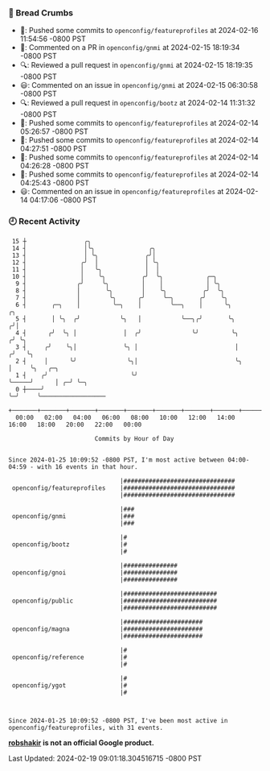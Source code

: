 ### 🍞 Bread Crumbs

 * 🚢: Pushed some commits to `openconfig/featureprofiles` at 2024-02-16 11:54:56 -0800 PST
 * 💬: Commented on a PR in  `openconfig/gnmi` at 2024-02-15 18:19:34 -0800 PST
 * 🔍: Reviewed a pull request in  `openconfig/gnmi` at 2024-02-15 18:19:35 -0800 PST
 * 😃: Commented on an issue in `openconfig/gnmi` at 2024-02-15 06:30:58 -0800 PST
 * 🔍: Reviewed a pull request in  `openconfig/bootz` at 2024-02-14 11:31:32 -0800 PST
 * 🚢: Pushed some commits to `openconfig/featureprofiles` at 2024-02-14 05:26:57 -0800 PST
 * 🚢: Pushed some commits to `openconfig/featureprofiles` at 2024-02-14 04:27:51 -0800 PST
 * 🚢: Pushed some commits to `openconfig/featureprofiles` at 2024-02-14 04:26:28 -0800 PST
 * 🚢: Pushed some commits to `openconfig/featureprofiles` at 2024-02-14 04:25:43 -0800 PST
 * 😃: Commented on an issue in `openconfig/featureprofiles` at 2024-02-14 04:17:06 -0800 PST

### 🕘 Recent Activity
```
 15 ┼                ╭╮
 14 ┤                │╰╮               ╭╮
 13 ┤                │ ╰╮             ╭╯│
 12 ┤               ╭╯  │             │ ╰╮
 11 ┤               │   ╰╮            │  │
 10 ┤               │    ╰╮          ╭╯  ╰╮            ╭─╮
  9 ┤              ╭╯     ╰╮         │    │            │ ╰╮
  8 ┤              │       ╰╮        │    ╰╮          ╭╯  ╰╮
  7 ┤              │        ╰╮      ╭╯     ╰─╮       ╭╯    ╰╮
  6 ┤       ╭─╮    │         ╰─╮    │        ╰──╮    │      ╰╮           ╭╮
  5 ┤       │ ╰╮  ╭╯           ╰╮   │           ╰──╮╭╯       ╰╮         ╭╯│
  4 ┤      ╭╯  ╰╮ │             │  ╭╯              ╰╯         ╰╮       ╭╯ ╰╮
  3 ┤     ╭╯    ╰╮│             ╰╮ │                           │      ╭╯   ╰╮
  2 ┤     │      ╰╯              ╰╮│                           ╰╮     │     ╰╮   ╭─╮
  1 ┤    ╭╯                       ╰╯                            ╰─────╯      │ ╭─╯ ╰─╮
  0 ┼────╯                                                                   ╰─╯     ╰──────────────────
    +───────+───────+───────+───────+───────+───────+───────+───────+───────+───────+───────+───────+────
  00:00   02:00   04:00   06:00   08:00   10:00   12:00   14:00   16:00   18:00   20:00   22:00   00:00   

						Commits by Hour of Day


Since 2024-01-25 10:09:52 -0800 PST, I'm most active between 04:00-04:59 - with 16 events in that hour.

```



```
                               |###############################
 openconfig/featureprofiles    |###############################
                               |###############################

                               |###
 openconfig/gnmi               |###
                               |###

                               |#
 openconfig/bootz              |#
                               |#

                               |###############
 openconfig/gnoi               |###############
                               |###############

                               |##########################
 openconfig/public             |##########################
                               |##########################

                               |######################
 openconfig/magna              |######################
                               |######################

                               |#
 openconfig/reference          |#
                               |#

                               |#
 openconfig/ygot               |#
                               |#



Since 2024-01-25 10:09:52 -0800 PST, I've been most active in openconfig/featureprofiles, with 31 events.

```
**[robshakir](mailto:robjs@google.com) is not an official Google product.**  


Last Updated: 2024-02-19 09:01:18.304516715 -0800 PST
